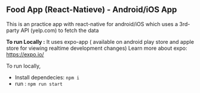 ## Food App (React-Natieve) - Android/iOS App

This is an practice app with react-native for android/iOS which uses a 3rd-party API (yelp.com) to fetch the data

**To run Locally :**
It uses expo-app ( available on android play store and apple store for viewing realtime development changes)
Learn more about expo: https://expo.io/

To run locally,

- Install dependecies: `npm i`
- run : `npm run start`
